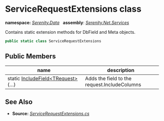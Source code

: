 # ServiceRequestExtensions class
**namespace:** *[Serenity.Data](../README.md#serenity.data-namespace)*   **assembly**: *[Serenity.Net.Services](../README.md)*

Contains static extension methods for DbField and Meta objects.

```csharp
public static class ServiceRequestExtensions
```

## Public Members

| name | description |
| --- | --- |
| static [IncludeField&lt;TRequest&gt;](ServiceRequestExtensions/IncludeField.md)(…) | Adds the field to the request.IncludeColumns |

## See Also

* **Source:** *[ServiceRequestExtensions.cs](https://github.com/serenity-is/Serenity/blob/master/src/Serenity.Net.Services/ServiceRequestExtensions.cs)*